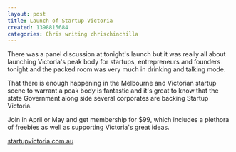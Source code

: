 ```yaml
---
layout: post
title: Launch of Startup Victoria
created: 1398815684
categories: Chris writing chrischinchilla
---
```


There was a panel discussion at tonight's launch but it was really all about launching Victoria's peak body for startups, entrepreneurs and founders tonight and the packed room was very much in drinking and talking mode.

That there is enough happening in the Melbourne and Victorian startup scene to warrant a peak body is fantastic and it's great to know that the state Government along side several corporates are backing Startup Victoria.

Join in April or May and get membership for $99, which includes a plethora of freebies as well as supporting Victoria's great ideas.

<a href="https://startupvictoria.com.au/" target="_blank">startupvictoria.com.au</a>
